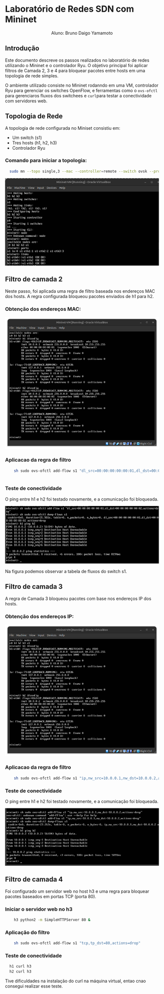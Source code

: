 # Laboratório de Redes SDN com Mininet

<p align="center">
    Aluno: Bruno Daigo Yamamoto
</p>

## Introdução

Este documento descreve os passos realizados no laboratório de redes utilizando o Mininet e o controlador Ryu. O objetivo principal foi aplicar filtros de Camada 2, 3 e 4 para bloquear pacotes entre hosts em uma topologia de rede simples.

O ambiente utilizado consiste no Mininet rodanndo em uma VM, controlador Ryu para gerenciar os switches OpenFlow, e ferramentas como o `ovs-ofctl` para gerenciaros fluxos dos switchees e `curl`para testar a conectividade com servidores web.

## Topologia de Rede

A topologia de rede configurada no Miniset consistiu em:
- Um switch (s1)
- Tres hosts (h1, h2, h3)
- Controlador Ryu 

### Comando para iniciar a topologia:
``` bash
  sudo mn --topo single,3 --mac --controller=remote --switch ovsk --protocols=OpenFlow13
```

![Inicializando a topologia](images/intro.png)

## Filtro de camada 2

Neste passo, foi aplicada uma regra de filtro baseada nos endereços MAC dos hosts. A regra configurada bloqueou pacotes enviados de h1 para h2.

### Obtenção dos endereços MAC:

![Obtenção dos endereços MAC](images/mac_adress.png)

### Aplicacao da regra de filtro
```bash
    sh sudo ovs-ofctl add-flow s1 "dl_src=00:00:00:00:00:01,dl_dst=00:00:00:00:00:02,
                                                                        actions=drop"
```

### Teste de conectividade

O ping entre h1 e h2 foi testado novamente, e a comunicação foi bloqueada.

![Filtro de camada 2](images/layer2.png)

Na figura podemos observar a tabela de fluxos do switch s1.

## Filtro de camada 3

A regra de Camada 3 bloqueou pacotes com base nos endereços IP dos hosts.

### Obtenção dos endereços IP:

![Obtenção dos endereços IP](images/mac_adress.png)

### Aplicacao da regra de filtro
```bash
    sh sudo ovs-ofctl add-flow s1 "ip,nw_src=10.0.0.1,nw_dst=10.0.0.2,actions=drop"

```

### Teste de conectividade

O ping entre h1 e h2 foi testado novamente, e a comunicação foi bloqueada.

![Filtro de camada 2](images/layer3.png)

## Filtro de camada 4

Foi configurado um servidor web no host h3 e uma regra para bloquear pacotes baseados em portas TCP (porta 80).

### Iniciar o servidor web no h3
```bash
    h3 python2 -m SimpleHTTPServer 80 &

```

### Aplicação do filtro 
```bash
    sh sudo ovs-ofctl add-flow s1 "tcp,tp_dst=80,actions=drop"

```

### Teste de conectividade
```bash
  h1 curl h3
  h2 curl h3
```

Tive dificuldades na instalação do curl na máquina virtual, entao cnao consegui realizar esse teste.

